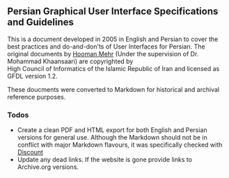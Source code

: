 ## Persian Graphical User Interface Specifications and Guidelines 

This is a document developed in 2005 in English and Persian to cover the best practices and do-and-don'ts of User Interfaces for Persian. The original documents by [Hooman Mehr](https://github.com/hooman) (Under the supervision of Dr. Mohammad Khaansaari) are copyrighted by High Council of Informatics of the Islamic Republic of Iran and licensed as GFDL version 1.2.

These doucments were converted to Markdown for historical and archival reference purposes.

### Todos

- Create a clean PDF and HTML export for both English and Persian versions for general use. Although the Markdown should not be in conflict with major Markdown flavours, it was specifically checked with [Discount](http://www.pell.portland.or.us/~orc/Code/discount/)
- Update any dead links. If the website is gone provide links to Archive.org versions.
